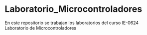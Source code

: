 # Laboratorio_Microcontroladores
En este repositorio se trabajan los laboratorios del curso IE-0624 Laboratorio de Microcontroladores
